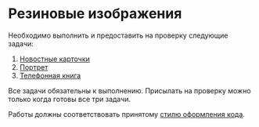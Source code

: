 # Резиновые изображения

Необходимо выполнить и предоставить на проверку следующие задачи:

1. [Новостные карточки](./news/)
2. [Портрет](./portrait/)
3. [Телефонная книга](./phone-book/)

Все задачи обязательны к выполнению. Присылать на проверку можно только когда готовы все три задачи.

Работы должны соответствовать принятому [стилю оформления кода](https://netology-university.bitbucket.io/codestyle/css/).
